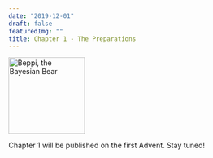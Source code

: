 ```yaml
---
date: "2019-12-01"
draft: false
featuredImg: ""
title: Chapter 1 - The Preparations
---
```


<img src="/img/Button 2.svg" alt="Beppi, the Bayesian Bear" style="height:150px"/>

Chapter 1 will be published on the first Advent. Stay tuned!

